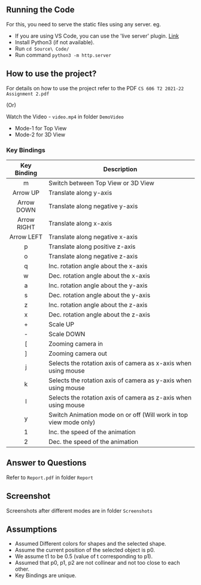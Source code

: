 ## Running the Code

For this, you need to serve the static files using any server. eg.

-	If you are using VS Code, you can use the 'live server' plugin. [Link](https://www.freecodecamp.org/news/vscode-live-server-auto-refresh-browser/)
-	Install Python3 (if not available).
-   Run `cd Source\ Code/`
-	Run command `python3 -m http.server`

## How to use the project?

For details on how to use the project refer to the PDF `CS 606 T2 2021-22 Assignment 2.pdf`

(Or)

Watch the Video - `video.mp4` in folder `DemoVideo`

- Mode-1 for Top View
- Mode-2 for 3D View

### Key Bindings
| Key Binding | Description                                                       |
| :----:      | ----------------------------------                                |
| m           | Switch between Top View or 3D View                                |
| Arrow UP    | Translate along y-axis                                            |
| Arrow DOWN  | Translate along negative y-axis                                   |
| Arrow RIGHT | Translate along x-axis                                            |
| Arrow LEFT  | Translate along negative x-axis                                   |
| p           | Translate along positive z-axis                                   |
| o           | Translate along negative z-axis                                   |
| q           | Inc. rotation angle  about the x-axis                             |
| w           | Dec. rotation angle  about the x-axis                             |
| a           | Inc. rotation angle  about the y-axis                             |
| s           | Dec. rotation angle  about the y-axis                             |
| z           | Inc. rotation angle  about the z-axis                             |
| x           | Dec. rotation angle  about the z-axis                             |
| +           | Scale UP                                                          |
| -           | Scale DOWN                                                        |
| [           | Zooming camera in                                                 |
| ]           | Zooming camera out                                                |
| j           | Selects the rotation axis of camera as x-axis when using mouse    |
| k           | Selects the rotation axis of camera as y-axis when using mouse    |
| l           | Selects the rotation axis of camera as z-axis when using mouse    |
| y           | Switch Animation mode on or off (Will work in top view mode only) |
| 1           | Inc. the speed of the animation                                   |
| 2           | Dec. the speed of the animation                                   |

## Answer to Questions

Refer to `Report.pdf` in folder `Report`

## Screenshot

Screenshots after different modes are in folder `Screenshots`

## Assumptions

- Assumed Different colors for shapes and the selected shape.
- Assume the current position of the selected object is p0.
- We assume t1 to be 0.5 (value of t corresponding to p1).
- Assumed that p0, p1, p2 are not collinear and not too close to each other.
- Key Bindings are unique.